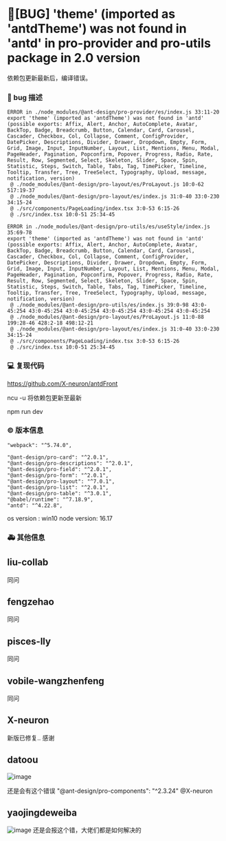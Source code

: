 # 🐛[BUG] 'theme' (imported as 'antdTheme') was not found in 'antd' in pro-provider and pro-utils package in 2.0 version

依赖包更新最新后，编译错误。

### 🐛 bug 描述

```
ERROR in ./node_modules/@ant-design/pro-provider/es/index.js 33:11-20
export 'theme' (imported as 'antdTheme') was not found in 'antd' (possible exports: Affix, Alert, Anchor, AutoComplete, Avatar, BackTop, Badge, Breadcrumb, Button, Calendar, Card, Carousel, Cascader, Checkbox, Col, Collapse, Comment, ConfigProvider, DatePicker, Descriptions, Divider, Drawer, Dropdown, Empty, Form, Grid, Image, Input, InputNumber, Layout, List, Mentions, Menu, Modal, PageHeader, Pagination, Popconfirm, Popover, Progress, Radio, Rate, Result, Row, Segmented, Select, Skeleton, Slider, Space, Spin, Statistic, Steps, Switch, Table, Tabs, Tag, TimePicker, Timeline, Tooltip, Transfer, Tree, TreeSelect, Typography, Upload, message, notification, version)
 @ ./node_modules/@ant-design/pro-layout/es/ProLayout.js 10:0-62 517:19-37
 @ ./node_modules/@ant-design/pro-layout/es/index.js 31:0-40 33:0-230 34:15-24
 @ ./src/components/PageLoading/index.tsx 3:0-53 6:15-26
 @ ./src/index.tsx 10:0-51 25:34-45

ERROR in ./node_modules/@ant-design/pro-utils/es/useStyle/index.js 35:69-78
export 'theme' (imported as 'antdTheme') was not found in 'antd' (possible exports: Affix, Alert, Anchor, AutoComplete, Avatar, BackTop, Badge, Breadcrumb, Button, Calendar, Card, Carousel, Cascader, Checkbox, Col, Collapse, Comment, ConfigProvider, DatePicker, Descriptions, Divider, Drawer, Dropdown, Empty, Form, Grid, Image, Input, InputNumber, Layout, List, Mentions, Menu, Modal, PageHeader, Pagination, Popconfirm, Popover, Progress, Radio, Rate, Result, Row, Segmented, Select, Skeleton, Slider, Space, Spin, Statistic, Steps, Switch, Table, Tabs, Tag, TimePicker, Timeline, Tooltip, Transfer, Tree, TreeSelect, Typography, Upload, message, notification, version)
 @ ./node_modules/@ant-design/pro-utils/es/index.js 39:0-98 43:0-45:254 43:0-45:254 43:0-45:254 43:0-45:254 43:0-45:254 43:0-45:254
 @ ./node_modules/@ant-design/pro-layout/es/ProLayout.js 11:0-88 199:28-46 428:2-18 498:12-21
 @ ./node_modules/@ant-design/pro-layout/es/index.js 31:0-40 33:0-230 34:15-24
 @ ./src/components/PageLoading/index.tsx 3:0-53 6:15-26
 @ ./src/index.tsx 10:0-51 25:34-45

```

### 💻 复现代码

https://github.com/X-neuron/antdFront

ncu -u 将依赖包更新至最新

npm run dev

### © 版本信息

    "webpack": "^5.74.0",

    "@ant-design/pro-card": "^2.0.1",
    "@ant-design/pro-descriptions": "^2.0.1",
    "@ant-design/pro-field": "^2.0.1",
    "@ant-design/pro-form": "^2.0.1",
    "@ant-design/pro-layout": "^7.0.1",
    "@ant-design/pro-list": "^2.0.1",
    "@ant-design/pro-table": "^3.0.1",
    "@babel/runtime": "^7.18.9",
    "antd": "^4.22.8",

os version : win10
node version: 16.17

### 🚑 其他信息

<!--
如截图等其他信息可以贴在这里
-->

## liu-collab

同问

## fengzehao

同问

## pisces-lly

同问

## vobile-wangzhenfeng

同问

## X-neuron

新版已修复.. 感谢

## datoou

![image](https://user-images.githubusercontent.com/52907799/197664759-5f6f4a10-c07c-4a05-b18c-1c72be57b3ca.png)

还是会有这个错误 "@ant-design/pro-components": "^2.3.24" @X-neuron

## yaojingdeweiba

![image](https://user-images.githubusercontent.com/9206224/229035156-44b81476-25aa-4676-955f-af102a405281.png)
还是会报这个错，大佬们都是如何解决的
